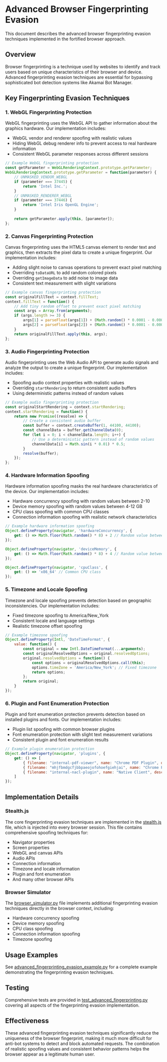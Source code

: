 # Advanced Browser Fingerprinting Evasion

This document describes the advanced browser fingerprinting evasion techniques implemented in the fortified browser approach.

## Overview

Browser fingerprinting is a technique used by websites to identify and track users based on unique characteristics of their browser and device. Advanced fingerprinting evasion techniques are essential for bypassing sophisticated bot detection systems like Akamai Bot Manager.

## Key Fingerprinting Evasion Techniques

### 1. WebGL Fingerprinting Protection

WebGL fingerprinting uses the WebGL API to gather information about the graphics hardware. Our implementation includes:

- WebGL vendor and renderer spoofing with realistic values
- Hiding WebGL debug renderer info to prevent access to real hardware information
- Consistent WebGL parameter responses across different sessions

```javascript
// Example WebGL fingerprinting protection
const getParameter = WebGLRenderingContext.prototype.getParameter;
WebGLRenderingContext.prototype.getParameter = function(parameter) {
    // UNMASKED_VENDOR_WEBGL
    if (parameter === 37445) {
        return 'Intel Inc.';
    }
    // UNMASKED_RENDERER_WEBGL
    if (parameter === 37446) {
        return 'Intel Iris OpenGL Engine';
    }
    
    return getParameter.apply(this, [parameter]);
};
```

### 2. Canvas Fingerprinting Protection

Canvas fingerprinting uses the HTML5 canvas element to render text and graphics, then extracts the pixel data to create a unique fingerprint. Our implementation includes:

- Adding slight noise to canvas operations to prevent exact pixel matching
- Overriding `toDataURL` to add random colored pixels
- Overriding `getImageData` to add noise to image data
- Consistent text measurement with slight variations

```javascript
// Example canvas fingerprinting protection
const originalFillText = context.fillText;
context.fillText = function() {
    // Add tiny random offset to prevent exact pixel matching
    const args = Array.from(arguments);
    if (args.length >= 3) {
        args[1] = parseFloat(args[1]) + (Math.random() * 0.0001 - 0.00005);
        args[2] = parseFloat(args[2]) + (Math.random() * 0.0001 - 0.00005);
    }
    return originalFillText.apply(this, args);
};
```

### 3. Audio Fingerprinting Protection

Audio fingerprinting uses the Web Audio API to generate audio signals and analyze the output to create a unique fingerprint. Our implementation includes:

- Spoofing audio context properties with realistic values
- Overriding `startRendering` to return consistent audio buffers
- Using deterministic patterns instead of random values

```javascript
// Example audio fingerprinting protection
const originalStartRendering = context.startRendering;
context.startRendering = function() {
    return new Promise((resolve) => {
        // Create a consistent audio buffer
        const buffer = context.createBuffer(1, 44100, 44100);
        const channelData = buffer.getChannelData(0);
        for (let i = 0; i < channelData.length; i++) {
            // Use a deterministic pattern instead of random values
            channelData[i] = Math.sin(i * 0.01) * 0.5;
        }
        resolve(buffer);
    });
};
```

### 4. Hardware Information Spoofing

Hardware information spoofing masks the real hardware characteristics of the device. Our implementation includes:

- Hardware concurrency spoofing with random values between 2-10
- Device memory spoofing with random values between 4-12 GB
- CPU class spoofing with common CPU classes
- Connection information spoofing with realistic network characteristics

```javascript
// Example hardware information spoofing
Object.defineProperty(navigator, 'hardwareConcurrency', {
    get: () => Math.floor(Math.random() * 8) + 2 // Random value between 2-10
});

Object.defineProperty(navigator, 'deviceMemory', {
    get: () => Math.floor(Math.random() * 8) + 4 // Random value between 4-12 GB
});

Object.defineProperty(navigator, 'cpuClass', {
    get: () => 'x86_64' // Common CPU class
});
```

### 5. Timezone and Locale Spoofing

Timezone and locale spoofing prevents detection based on geographic inconsistencies. Our implementation includes:

- Fixed timezone spoofing to America/New_York
- Consistent locale and language settings
- Realistic timezone offset spoofing

```javascript
// Example timezone spoofing
Object.defineProperty(Intl, 'DateTimeFormat', {
    value: function() {
        const original = new Intl.DateTimeFormat(...arguments);
        const originalResolvedOptions = original.resolvedOptions;
        original.resolvedOptions = function() {
            const options = originalResolvedOptions.call(this);
            options.timeZone = 'America/New_York'; // Fixed timezone
            return options;
        };
        return original;
    }
});
```

### 6. Plugin and Font Enumeration Protection

Plugin and font enumeration protection prevents detection based on installed plugins and fonts. Our implementation includes:

- Plugin list spoofing with common browser plugins
- Font enumeration protection with slight text measurement variations
- Consistent plugin and font enumeration results

```javascript
// Example plugin enumeration protection
Object.defineProperty(navigator, 'plugins', {
    get: () => [
        { filename: "internal-pdf-viewer", name: "Chrome PDF Plugin", description: "Portable Document Format" },
        { filename: "mhjfbmdgcfjbbpaeojofohoefgiehjai", name: "Chrome PDF Viewer", description: "Portable Document Format" },
        { filename: "internal-nacl-plugin", name: "Native Client", description: "Native Client" }
    ]
});
```

## Implementation Details

### Stealth.js

The core fingerprinting evasion techniques are implemented in the [stealth.js](../src/ice_locator_mcp/anti_detection/js/stealth.js) file, which is injected into every browser session. This file contains comprehensive spoofing techniques for:

- Navigator properties
- Screen properties
- WebGL and canvas APIs
- Audio APIs
- Connection information
- Timezone and locale information
- Plugin and font enumeration
- And many other browser APIs

### Browser Simulator

The [browser_simulator.py](../src/ice_locator_mcp/anti_detection/browser_simulator.py) file implements additional fingerprinting evasion techniques directly in the browser context, including:

- Hardware concurrency spoofing
- Device memory spoofing
- CPU class spoofing
- Connection information spoofing
- Timezone spoofing

## Usage Examples

See [advanced_fingerprinting_evasion_example.py](../examples/advanced_fingerprinting_evasion_example.py) for a complete example demonstrating the fingerprinting evasion techniques.

## Testing

Comprehensive tests are provided in [test_advanced_fingerprinting.py](../tests/test_advanced_fingerprinting.py) covering all aspects of the fingerprinting evasion implementation.

## Effectiveness

These advanced fingerprinting evasion techniques significantly reduce the uniqueness of the browser fingerprint, making it much more difficult for anti-bot systems to detect and block automated requests. The combination of realistic spoofing values and consistent behavior patterns helps the browser appear as a legitimate human user.